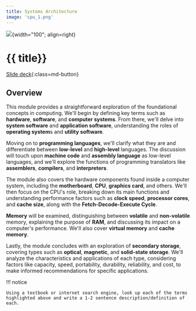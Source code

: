 ```yaml
---
title: Systems Architecture
image: 'cpu_1.png'
---
```


![](../../assets/images/topics/{{image}}){width="100"; align=right}

# {{ title}}

[Slide deck](./slides/system-slides.pdf){:class=md-button}

## Overview

This module provides a straightforward exploration of the foundational concepts in computing. We'll begin by defining key terms such as **hardware**, **software**, and **computer systems**. From there, we'll delve into **system software** and **application software**, understanding the roles of **operating system**s and **utility software**.

Moving on to **programming languages**, we'll clarify what they are and differentiate between **low-level** and **high-level** languages. The discussion will touch upon **machine code** and **assembly language** as low-level languages, and we'll explore the functions of programming translators like **assemblers**, **compilers**, and **interpreters**.

The module also covers the hardware components found inside a computer system, including the **motherboard**, **CPU**, **graphics card**, and others. We'll then focus on the CPU's role, breaking down its main functions and understanding performance factors such as **clock speed**, **processor cores**, and **cache size**, along with the **Fetch-Decode-Execute Cycle**.

**Memory** will be examined, distinguishing between **volatile** and **non-volatile** memory, explaining the purpose of **RAM**, and discussing its impact on a computer's performance. We'll also cover **virtual memory** and **cache memory**.

Lastly, the module concludes with an exploration of **secondary storage**, covering types such as **optical**, **magnetic**, and **solid-state storage**. We'll analyze the characteristics and applications of each type, considering factors like capacity, speed, portability, durability, reliability, and cost, to make informed recommendations for specific applications.

!!! notice

    Using a textbook or internet search engine, look up each of the terms highlighted above and write a 1-2 sentence description/definition of each.
